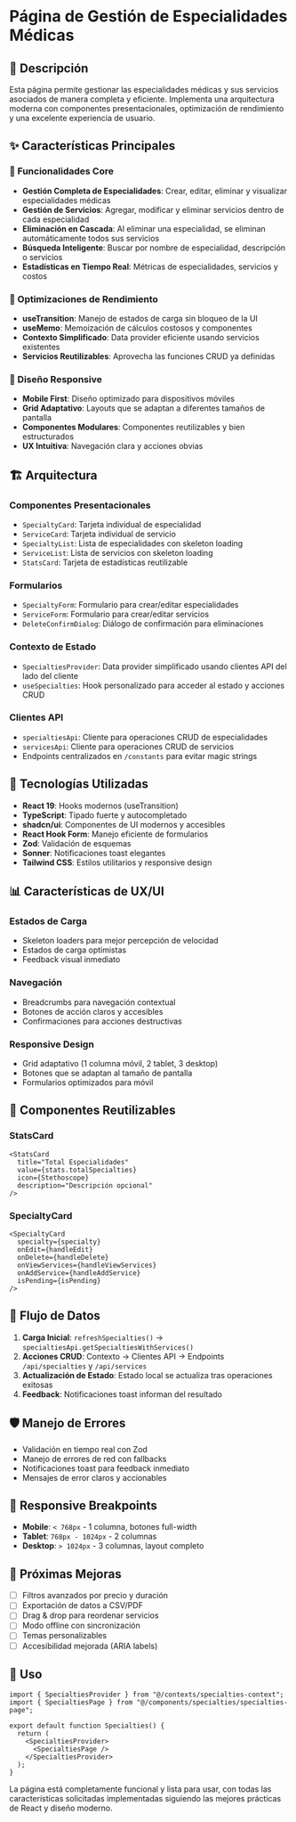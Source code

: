 # Página de Gestión de Especialidades Médicas

## 🏥 Descripción

Esta página permite gestionar las especialidades médicas y sus servicios asociados de manera completa y eficiente. Implementa una arquitectura moderna con componentes presentacionales, optimización de rendimiento y una excelente experiencia de usuario.

## ✨ Características Principales

### 🎯 Funcionalidades Core

- **Gestión Completa de Especialidades**: Crear, editar, eliminar y visualizar especialidades médicas
- **Gestión de Servicios**: Agregar, modificar y eliminar servicios dentro de cada especialidad
- **Eliminación en Cascada**: Al eliminar una especialidad, se eliminan automáticamente todos sus servicios
- **Búsqueda Inteligente**: Buscar por nombre de especialidad, descripción o servicios
- **Estadísticas en Tiempo Real**: Métricas de especialidades, servicios y costos

### 🚀 Optimizaciones de Rendimiento

- **useTransition**: Manejo de estados de carga sin bloqueo de la UI
- **useMemo**: Memoización de cálculos costosos y componentes
- **Contexto Simplificado**: Data provider eficiente usando servicios existentes
- **Servicios Reutilizables**: Aprovecha las funciones CRUD ya definidas

### 📱 Diseño Responsive

- **Mobile First**: Diseño optimizado para dispositivos móviles
- **Grid Adaptativo**: Layouts que se adaptan a diferentes tamaños de pantalla
- **Componentes Modulares**: Componentes reutilizables y bien estructurados
- **UX Intuitiva**: Navegación clara y acciones obvias

## 🏗️ Arquitectura

### Componentes Presentacionales

- `SpecialtyCard`: Tarjeta individual de especialidad
- `ServiceCard`: Tarjeta individual de servicio
- `SpecialtyList`: Lista de especialidades con skeleton loading
- `ServiceList`: Lista de servicios con skeleton loading
- `StatsCard`: Tarjeta de estadísticas reutilizable

### Formularios

- `SpecialtyForm`: Formulario para crear/editar especialidades
- `ServiceForm`: Formulario para crear/editar servicios
- `DeleteConfirmDialog`: Diálogo de confirmación para eliminaciones

### Contexto de Estado

- `SpecialtiesProvider`: Data provider simplificado usando clientes API del lado del cliente
- `useSpecialties`: Hook personalizado para acceder al estado y acciones CRUD

### Clientes API

- `specialtiesApi`: Cliente para operaciones CRUD de especialidades
- `servicesApi`: Cliente para operaciones CRUD de servicios
- Endpoints centralizados en `/constants` para evitar magic strings

## 🔧 Tecnologías Utilizadas

- **React 19**: Hooks modernos (useTransition)
- **TypeScript**: Tipado fuerte y autocompletado
- **shadcn/ui**: Componentes de UI modernos y accesibles
- **React Hook Form**: Manejo eficiente de formularios
- **Zod**: Validación de esquemas
- **Sonner**: Notificaciones toast elegantes
- **Tailwind CSS**: Estilos utilitarios y responsive design

## 📊 Características de UX/UI

### Estados de Carga

- Skeleton loaders para mejor percepción de velocidad
- Estados de carga optimistas
- Feedback visual inmediato

### Navegación

- Breadcrumbs para navegación contextual
- Botones de acción claros y accesibles
- Confirmaciones para acciones destructivas

### Responsive Design

- Grid adaptativo (1 columna móvil, 2 tablet, 3 desktop)
- Botones que se adaptan al tamaño de pantalla
- Formularios optimizados para móvil

## 🎨 Componentes Reutilizables

### StatsCard

```tsx
<StatsCard
  title="Total Especialidades"
  value={stats.totalSpecialties}
  icon={Stethoscope}
  description="Descripción opcional"
/>
```

### SpecialtyCard

```tsx
<SpecialtyCard
  specialty={specialty}
  onEdit={handleEdit}
  onDelete={handleDelete}
  onViewServices={handleViewServices}
  onAddService={handleAddService}
  isPending={isPending}
/>
```

## 🔄 Flujo de Datos

1. **Carga Inicial**: `refreshSpecialties()` → `specialtiesApi.getSpecialtiesWithServices()`
2. **Acciones CRUD**: Contexto → Clientes API → Endpoints `/api/specialties` y `/api/services`
3. **Actualización de Estado**: Estado local se actualiza tras operaciones exitosas
4. **Feedback**: Notificaciones toast informan del resultado

## 🛡️ Manejo de Errores

- Validación en tiempo real con Zod
- Manejo de errores de red con fallbacks
- Notificaciones toast para feedback inmediato
- Mensajes de error claros y accionables

## 📱 Responsive Breakpoints

- **Mobile**: `< 768px` - 1 columna, botones full-width
- **Tablet**: `768px - 1024px` - 2 columnas
- **Desktop**: `> 1024px` - 3 columnas, layout completo

## 🎯 Próximas Mejoras

- [ ] Filtros avanzados por precio y duración
- [ ] Exportación de datos a CSV/PDF
- [ ] Drag & drop para reordenar servicios
- [ ] Modo offline con sincronización
- [ ] Temas personalizables
- [ ] Accesibilidad mejorada (ARIA labels)

## 🚀 Uso

```tsx
import { SpecialtiesProvider } from "@/contexts/specialties-context";
import { SpecialtiesPage } from "@/components/specialties/specialties-page";

export default function Specialties() {
  return (
    <SpecialtiesProvider>
      <SpecialtiesPage />
    </SpecialtiesProvider>
  );
}
```

La página está completamente funcional y lista para usar, con todas las características solicitadas implementadas siguiendo las mejores prácticas de React y diseño moderno.
